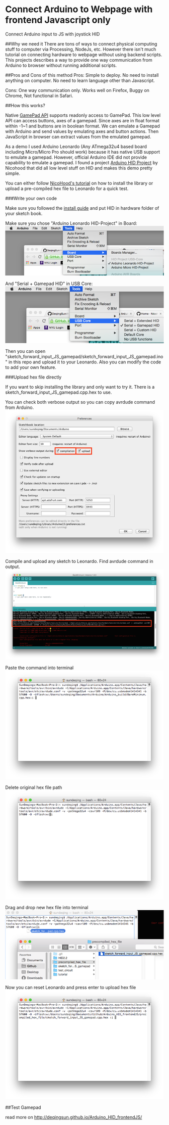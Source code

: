 # Connect Arduino to Webpage with frontend Javascript only
Connect Arduino input to JS with joystick HID

##Why we need it
There are tons of ways to connect physical computing stuff to computer via Processing, NodeJs, etc. However there isn't much tutorial on connecting hardware to webpage without using backend scripts. This projects describes a way to provide one way communication from Arduino to browser without running additional scripts. 

##Pros and Cons of this method
Pros: Simple to deploy. No need to install anything on computer. No need to learn language other than Javascript.

Cons: One way communication only. Works well on Firefox, Buggy on Chrome, Not functional in Safari. 

##How this works?

Native [GamePad API](http://www.w3.org/TR/gamepad/) supports readonly access to GamePad. This low level API can access buttons, axes of a gamepad. Since axes are in float format within -1~1 and buttons are in boolean format. We can emulate a Gamepad with Arduino and send values by emulating axes and button actions. Then JavaScript in browser can extract values from the emulated gamepad.


As a demo I used Arduino Leonardo (Any ATmega32u4 based board including Micro/Micro Pro should work) because it has native USB support to emulate a gamepad. However, official Arduino IDE did not provide capability to emulate a gamepad. I found a project [Arduino HID Project](http://github.com/NicoHood/HID) by Nicohood that did all low level stuff on HID and makes this demo pretty simple.


You can either follow [NicoHood's tutorial](http://github.com/NicoHood/HID/wiki) on how to install the library or upload a pre-compiled hex file to Leonardo for a quick test.

###Write your own code

Make sure you followed the [install guide](https://github.com/NicoHood/HID/wiki/Installation) and put HID in hardware folder of your sketch book.

Make sure you chose "Arduino Leonardo HID-Project" in Board:
![Arduino Leonardo HID-Project](tutorial/HID_library_board.png)

And "Serial + Gamepad HID" in USB Core:
![Serial + Gamepad HID](tutorial/HID_library_core.png)

Then you can open "sketch_forward_input_JS_gamepad/sketch_forward_input_JS_gamepad.ino" in this repo and upload it to your Leonardo. Also you can modify the code to add your own feature.

###Upload hex file directly

If you want to skip installing the library and only want to try it. There is a sketch_forward_input_JS_gamepad.cpp.hex to use.


You can check both verbose output so you can copy avrdude command from Arduino.
![verbose output](tutorial/upload_hex_1.png)

Compile and upload any sketch to Leonardo. Find avrdude command in output.
![Avrdude command](tutorial/upload_hex_2.png)

Paste the command into terminal
![Paste command](tutorial/upload_hex_3.png)

Delete original hex file path
![Remove hex](tutorial/upload_hex_4.png)

Drag and drop new hex file into terminal
![new file](tutorial/upload_hex_5.png)

Now you can reset Leonardo and press enter to upload hex file
![upload](tutorial/upload_hex_6.png)

##Test Gamepad

read more on http://deqingsun.github.io/Arduino_HID_frontendJS/
